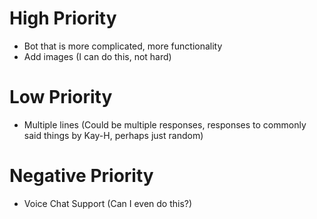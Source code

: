 # High Priority
- Bot that is more complicated, more functionality
- Add images (I can do this, not hard)

# Low Priority
- Multiple lines (Could be multiple responses, responses to commonly said things by Kay-H, perhaps just random)
# Negative Priority
- Voice Chat Support (Can I even do this?)

